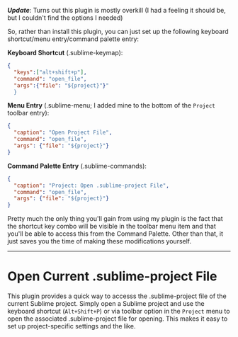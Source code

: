 **_Update_**: Turns out this plugin is mostly overkill (I had a feeling it should be, but I couldn't find the options I needed)

So, rather than install this plugin, you can just set up the following keyboard shortcut/menu entry/command palette entry:

**Keyboard Shortcut** (.sublime-keymap):
```json
{
  "keys":["alt+shift+p"], 
  "command": "open_file", 
  "args":{"file": "${project}"}"
  }
```

**Menu Entry** (.sublime-menu; I added mine to the bottom of the `Project` toolbar entry): 
```json
{
  "caption": "Open Project File", 
  "command": "open_file",
  "args": {"file": "${project}"} 
}
```

**Command Palette Entry** (.sublime-commands):
```json
{
  "caption": "Project: Open .sublime-project File", 
  "command": "open_file",
  "args": {"file": "${project}"} 
}
```

Pretty much the only thing you'll gain from using my plugin is the fact that the shortcut key combo will be visible in the toolbar menu item and that you'll be able to access this from the Command Palette. Other than that, it just saves you the time of making these modifications yourself. 

******************************************************


Open Current .sublime-project File
==================================

This plugin provides a quick way to accesss the .sublime-project file of the current Sublime project. Simply open a Sublime project and use the keyboard shortcut (`Alt+Shift+P`) or via toolbar option in the `Project` menu to open the associated .sublime-project file for opening. This makes it easy to set up project-specific settings and the like. 
